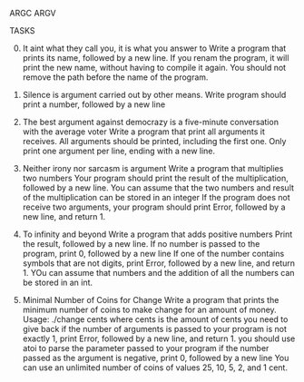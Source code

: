 ARGC ARGV

TASKS

0. It aint what they call you, it is what you answer to
	Write a program that prints its name, followed by a new line.
		If you renam the program, it will print the new name, without having to compile it again.
		You should not remove the path before the name of the program.

1. Silence is argument carried out by other means.
	Write program should print a number, followed by a new line

2. The best argument against democrazy is a five-minute conversation with the average voter
	Write a program that print all arguments it receives.
		All arguments should be printed, including the first one.
		Only print one argument per line, ending with a new line.

3. Neither irony nor sarcasm is argument
	Write a program that multiplies two numbers
		Your program should print the result of the multiplication, followed by a new line.
		You can assume that the two numbers and result of the multiplication can be stored in an integer
		If the program does not receive two arguments, your program should print Error, followed by a new line, and return 1.

4. To infinity and beyond
	Write a program that adds positive numbers
		Print the result, followed by a new line.
		If no number is passed to the program, print 0, followed by a new line
		If one of the number contains symbols that are not digits, print Error, followed by a new line, and return 1.
		YOu can assume that numbers and the addition of all the numbers can be stored in an int.

5. Minimal Number of Coins for Change
	Write a program that prints the minimum number of coins to make change for an amount of money.
		Usage: ./change cents
		where cents is the amount of cents you need to give back
		if the number of arguments is passed to your program is not exactly 1, print Error, followed by a new line, and return 1.
		you should use atoi to parse the parameter passed to your program
		if the number passed as the argument is negative, print 0, followed by a new line
		You can use an unlimited number of coins of values 25, 10, 5, 2, and 1 cent.
